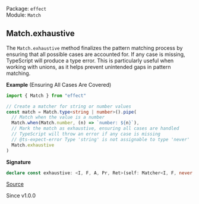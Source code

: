 Package: `effect`<br />
Module: `Match`<br />

## Match.exhaustive

The `Match.exhaustive` method finalizes the pattern matching process by
ensuring that all possible cases are accounted for. If any case is missing,
TypeScript will produce a type error. This is particularly useful when
working with unions, as it helps prevent unintended gaps in pattern matching.

**Example** (Ensuring All Cases Are Covered)

```ts
import { Match } from "effect"

// Create a matcher for string or number values
const match = Match.type<string | number>().pipe(
  // Match when the value is a number
  Match.when(Match.number, (n) => `number: ${n}`),
  // Mark the match as exhaustive, ensuring all cases are handled
  // TypeScript will throw an error if any case is missing
  // @ts-expect-error Type 'string' is not assignable to type 'never'
  Match.exhaustive
)
```

**Signature**

```ts
declare const exhaustive: <I, F, A, Pr, Ret>(self: Matcher<I, F, never, A, Pr, Ret>) => [Pr] extends [never] ? (u: I) => Unify<A> : Unify<A>
```

[Source](https://github.com/Effect-TS/effect/tree/main/packages/effect/src/Match.ts#L1227)

Since v1.0.0